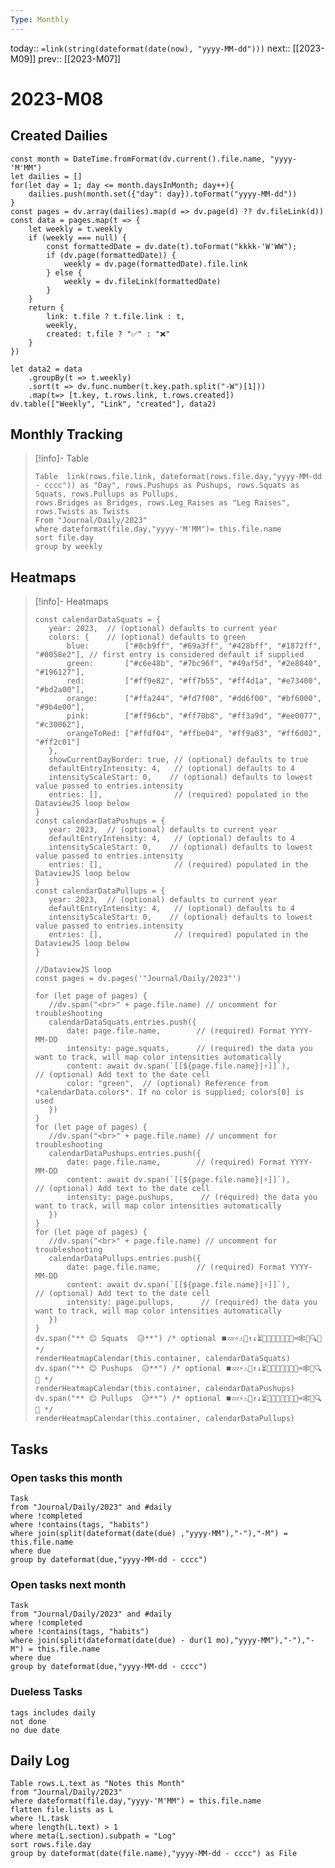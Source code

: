 ```yaml
---
Type: Monthly
---
```

today:: `=link(string(dateformat(date(now), "yyyy-MM-dd")))`
next:: [[2023-M09]]
prev::  [[2023-M07]]


# 2023-M08


## Created Dailies

```dataviewjs
const month = DateTime.fromFormat(dv.current().file.name, "yyyy-'M'MM") 
let dailies = []
for(let day = 1; day <= month.daysInMonth; day++){
    dailies.push(month.set({"day": day}).toFormat("yyyy-MM-dd"))
}
const pages = dv.array(dailies).map(d => dv.page(d) ?? dv.fileLink(d))
const data = pages.map(t => { 
    let weekly = t.weekly
    if (weekly === null) {
        const formattedDate = dv.date(t).toFormat("kkkk-'W'WW");
        if (dv.page(formattedDate)) {
            weekly = dv.page(formattedDate).file.link
        } else {
            weekly = dv.fileLink(formattedDate)
        }
    }
    return {
        link: t.file ? t.file.link : t,
        weekly,
        created: t.file ? "✅" : "❌" 
    }
})
    
let data2 = data
    .groupBy(t => t.weekly)
    .sort(t => dv.func.number(t.key.path.split("-W")[1]))
    .map(t=> [t.key, t.rows.link, t.rows.created])
dv.table(["Weekly", "Link", "created"], data2)
```



## Monthly Tracking

>[!info]- Table
>```dataview
>Table  link(rows.file.link, dateformat(rows.file.day,"yyyy-MM-dd - cccc")) as "Day", rows.Pushups as Pushups, rows.Squats as Squats, rows.Pullups as Pullups, 
>rows.Bridges as Bridges, rows.Leg_Raises as "Leg Raises", rows.Twists as Twists
>From "Journal/Daily/2023"
>where dateformat(file.day,"yyyy-'M'MM")= this.file.name
>sort file.day
>group by weekly
>```

## Heatmaps

>[!info]- Heatmaps
>```dataviewjs
>const calendarDataSquats = {
>    year: 2023,  // (optional) defaults to current year
>    colors: {    // (optional) defaults to green
>        blue:        ["#8cb9ff", "#69a3ff", "#428bff", "#1872ff", "#0058e2"], // first entry is considered default if supplied
>        green:       ["#c6e48b", "#7bc96f", "#49af5d", "#2e8840", "#196127"],
>        red:         ["#ff9e82", "#ff7b55", "#ff4d1a", "#e73400", "#bd2a00"],
>        orange:      ["#ffa244", "#fd7f00", "#dd6f00", "#bf6000", "#9b4e00"],
>        pink:        ["#ff96cb", "#ff70b8", "#ff3a9d", "#ee0077", "#c30062"],
>        orangeToRed: ["#ffdf04", "#ffbe04", "#ff9a03", "#ff6d02", "#ff2c01"]
>    },
>    showCurrentDayBorder: true, // (optional) defaults to true
>    defaultEntryIntensity: 4,   // (optional) defaults to 4
>    intensityScaleStart: 0,    // (optional) defaults to lowest value passed to entries.intensity
>    entries: [],                // (required) populated in the DataviewJS loop below
>}
>const calendarDataPushups = {
>    year: 2023,  // (optional) defaults to current year
>    defaultEntryIntensity: 4,   // (optional) defaults to 4
>    intensityScaleStart: 0,    // (optional) defaults to lowest value passed to entries.intensity
>    entries: [],                // (required) populated in the DataviewJS loop below
>}
>const calendarDataPullups = {
>    year: 2023,  // (optional) defaults to current year
>    defaultEntryIntensity: 4,   // (optional) defaults to 4
>    intensityScaleStart: 0,    // (optional) defaults to lowest value passed to entries.intensity
>    entries: [],                // (required) populated in the DataviewJS loop below
>}
>
>//DataviewJS loop
>const pages = dv.pages('"Journal/Daily/2023"')
>
>for (let page of pages) {
>    //dv.span("<br>" + page.file.name) // uncomment for troubleshooting
>    calendarDataSquats.entries.push({
>        date: page.file.name,        // (required) Format YYYY-MM-DD
>        intensity: page.squats,      // (required) the data you want to track, will map color intensities automatically
>        content: await dv.span(`[[${page.file.name}|⚡]]`),           // (optional) Add text to the date cell
>        color: "green",  // (optional) Reference from *calendarData.colors*. If no color is supplied; colors[0] is used
>    })
>}
>for (let page of pages) {
>    //dv.span("<br>" + page.file.name) // uncomment for troubleshooting
>    calendarDataPushups.entries.push({
>        date: page.file.name,        // (required) Format YYYY-MM-DD
>        content: await dv.span(`[[${page.file.name}|⚡]]`),           // (optional) Add text to the date cell
>        intensity: page.pushups,      // (required) the data you want to track, will map color intensities automatically
>    })
>}
>for (let page of pages) {
>    //dv.span("<br>" + page.file.name) // uncomment for troubleshooting
>    calendarDataPullups.entries.push({
>        date: page.file.name,        // (required) Format YYYY-MM-DD
>        content: await dv.span(`[[${page.file.name}|⚡]]`),           // (optional) Add text to the date cell
>        intensity: page.pullups,      // (required) the data you want to track, will map color intensities automatically
>    })
>}
>dv.span("** 😊 Squats  😥**") /* optional ⏹️💤⚡⚠🧩↑↓⏳📔💾📁📝🔄📝🔀⌨️🕸️📅🔍✨ */
>renderHeatmapCalendar(this.container, calendarDataSquats)
>dv.span("** 😊 Pushups  😥**") /* optional ⏹️💤⚡⚠🧩↑↓⏳📔💾📁📝🔄📝🔀⌨️🕸️📅🔍✨ */
>renderHeatmapCalendar(this.container, calendarDataPushups)
>dv.span("** 😊 Pullups  😥**") /* optional ⏹️💤⚡⚠🧩↑↓⏳📔💾📁📝🔄📝🔀⌨️🕸️📅🔍✨ */
>renderHeatmapCalendar(this.container, calendarDataPullups)
>```

## Tasks
### Open tasks this month

```dataview
Task
from "Journal/Daily/2023" and #daily
where !completed
where !contains(tags, "habits")
where join(split(dateformat(date(due) ,"yyyy-MM"),"-"),"-M") = this.file.name 
where due
group by dateformat(due,"yyyy-MM-dd - cccc")
```

### Open tasks next month 

```dataview
Task
from "Journal/Daily/2023" and #daily
where !completed
where !contains(tags, "habits")
where join(split(dateformat(date(due) - dur(1 mo),"yyyy-MM"),"-"),"-M") = this.file.name 
where due
group by dateformat(due,"yyyy-MM-dd - cccc")
```

### Dueless Tasks

```tasks
tags includes daily
not done 
no due date

```



## Daily Log

```dataview
Table rows.L.text as "Notes this Month"
from "Journal/Daily/2023"
where dateformat(file.day,"yyyy-'M'MM") = this.file.name
flatten file.lists as L
where !L.task
where length(L.text) > 1
where meta(L.section).subpath = "Log"
sort rows.file.day
group by dateformat(date(file.name),"yyyy-MM-dd - cccc") as File
```




